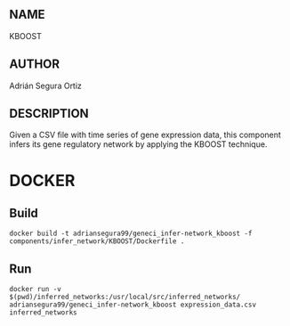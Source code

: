 ## NAME

KBOOST

## AUTHOR

Adrián Segura Ortiz

## DESCRIPTION

Given a CSV file with time series of gene expression data, this component infers its gene regulatory network by applying the KBOOST technique.

# DOCKER

## Build

```
docker build -t adriansegura99/geneci_infer-network_kboost -f components/infer_network/KBOOST/Dockerfile .
```

## Run

```
docker run -v $(pwd)/inferred_networks:/usr/local/src/inferred_networks/ adriansegura99/geneci_infer-network_kboost expression_data.csv inferred_networks
```
